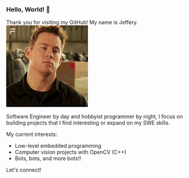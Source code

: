 ### Hello, World! 👋

Thank you for visiting my GitHub! My name is Jeffery. <br>
![name-jeff](assets/name-jeff.GIF)

Software Engineer by day and hobbyist programmer by night, I focus on building projects that I find interesting or expand
on my SWE skills. 

My current interests:
* Low-level embedded programming
* Computer vision projects with OpenCV (C++)
* Bots, bots, and more bots!!

Let's connect!
